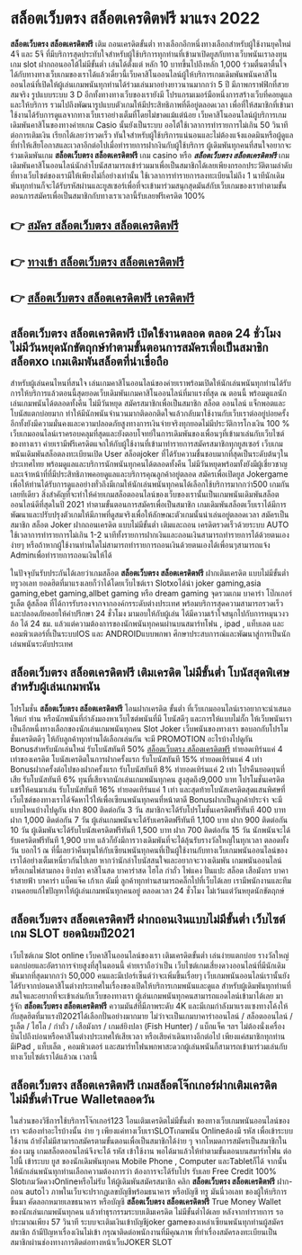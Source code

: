 # สล็อตเว็บตรง สล็อตเครดิตฟรี  มาแรง 2022

**สล็อตเว็บตรง สล็อตเครดิตฟรี** เติม ถอนเครดิตขั้นต่ำ  ทางเลือกอีกหนึ่งทางเลือกสำหรับผู้ใช้งานยุคใหม่ 4จี และ 5จี ที่มีบริการสุดประทับใจสำหรับผู้ใช้บริการทุกท่านที่เข้ามาเปิดยูสกับทางเว็บพนันเราลงทุน เกม slot  ฝากถอนออโต้ไม่มีขั้นต่ำ เล่นได้ตั้งแต่ หลัก 10 บาทขึ้นไปถึงหลัก 1,000 ร่วมตื่นตาตื่นใจได้กับทางทางเว็บเกมของเราได้แล้วเดี๋ยวนี้เว็บคาสิโนออนไลน์ผู้ให้บริการเกมเดิมพันพนันคาสิโนออนไลน์ที่เปิดให้ผู้เล่นเกมพนันทุกท่านได้ร่วมเล่นมาอย่างยาวนานมากกว่า 5 ปี มีภาพกราฟฟิกที่สวยสมจริง รูปแบบระบบ 3 D
อีกทั้งทางทางเว็บของเรายังมี โปรแกรมเมอร์มือหนึ่งการสร้างเว็บที่คอยดูแลและให้บริการ  รวมไปถึงพัฒนารูปแบบตัวเกมให้มีประสิทธิภาพที่ดีอยู่ตลอดเวลา เพื่อที่ให้สมาชิกที่เข้ามาใช้งานได้รับการดูแลจากทางเว็บเราอย่างเต็มที่โดยไม่ขาดแม้แต่น้อย เว็บคาสิโนออนไลน์ผู้บริการเกมเดิมพันคาสิโนของทางค่ายเกม Casio นั้นยังเป็นระบบ ออโต้ใช้เวลาการทำรายการไม่เกิน 50 วินาที ต่อการเติมเงิน เรียกได้เลยว่ารวดเร็ว ทันใจสำหรับผู้ใช้บริการแน่นอนและไม่ต้องแจ้งแอดมินหรือผู้ดูแลที่ทำให้เสียโอกาสและเวลาอีกต่อไปเมื่อทำรายการฝากงินกับผู้ใช้บริการ
ผู้เดิมพันทุกคนที่สนใจอยากจะร่วมเดิมพันเกม **สล็อตเว็บตรง สล็อตเครดิตฟรี** เกม casino  หรือ ***สล็อตเว็บตรง สล็อตเครดิตฟรี*** เกมเดิมพันคาสิโนออนไลน์นักล่าโบนัสสามารถเข้าร่วมมาเพื่อเป็นสมาชิกได้เลยเพียงกรอกประวัติตามลำดับที่ทางเว็บไซต์ของเรามีให้เพียงไม่กี่อย่างเท่านั้น ใช้เวลาการทำรายการลงทะเบียนไม่ถึง 1 นาทีนักเดิมพันทุกท่านก็จะได้รับรหัสผ่านและยูสเซอร์เพื่อที่จะเข้ามาร่วมสนุกสุดมันส์กับเว็บเกมของเราทำตามขั้นตอนการสมัครเพื่อเป็นสมาชิกกับทางเราเวลานี้รับเลยฟรีเครดิต 100%

## 👉 [สมัคร สล็อตเว็บตรง สล็อตเครดิตฟรี](https://archa888.com/)
## 👉 [ทางเข้า สล็อตเว็บตรง สล็อตเครดิตฟรี](https://archa888.com/)
## 👉 [สล็อตเว็บตรง สล็อตเครดิตฟรี เครดิตฟรี](https://archa888.com/)

## สล็อตเว็บตรง สล็อตเครดิตฟรี เปิดใช้งานตลอด ตลอด 24 ชั่วโมง ไม่มีวันหยุดนักขัตฤกษ์ทำตามขั้นตอนการสมัครเพื่อเป็นสมาชิก สล็อตxo เกมเดิมพันสล็อตที่น่าเชื่อถือ

สำหรับผู้เล่นคนไหนที่สนใจ เล่นเกมคาสิโนออนไลน์ของค่ายเราพร้อมเปิดให้นักเล่นพนันทุกท่านได้รับการให้บริการแล้วตอนนี้สุดยอดเว็บเดิมพันเกมคาสิโนออนไลน์ที่มาแรงที่สุด ณ ตอนนี้ พร้อมดูแลนักเล่นเกมพนันได้ตลอดทั้งคืน ไม่มีวันหยุด สมัครสมาชิกเพื่อเป็นสมาชิก สล็อต ออนไลน์ แจ็กพอตและโบนัสแตกบ่อยมาก ทำให้มีนักพนันจำนวนมากติดอกติดใจแล้วกลับมาใช้งานกับเว็บเราต่ออยู่บ่อยครั้ง อีกทั้งยังมีความมั่นคงและความปลอดภัยสูงทางการเงินจ่ายจริงทุกยอดไม่มีประวัติการโกงเงิน 100 % เว็บเกมออนไลน์เราครอบคลุมที่สุดและยังตอบโจทย์ในการเดิมพันของเพื่อนๆที่เข้ามาเล่นกับเว็บไซต์ของทางเรา
ค่ายเรามีฟรีเครดิตแจกให้กับผู้ใช้งานที่เข้ามาทำรายการสมัครสมาชิกทุกยูสเซอร์ เว็บเกมพนันเดิมพันสล็อตลงทะเบียนเปิด User สล็อตjoker ที่ได้รับความชื่นชอบมากที่สุดเป็นระดับต้นๆในประเทศไทย พร้อมดูแลและบริการนักพนันทุกคนได้ตลอดทั้งคืน ไม่มีวันหยุดพร้อมทั้งยังมีผู้เชี่ยวชาญและเจ้าหน้าที่ที่มีประสิทธิภาพคอยดูแลและบริการคุณลูกค้าอยู่ตลอด สมัครเพื่อเปิดยูส Jokergame เพื่อให้ท่านได้รับการดูแลอย่างทั่วถึงมีเกมให้นักเล่นพนันทุกคนได้เลือกใช้บริการมากกว่า500 เกมกันเลยทีเดียว
สิ่งสำคัญที่จะทำให้ค่ายเกมสล็อตออนไลน์ของเว็บของเรานั้นเป็นเกมพนันเดิมพันสล็อตออนไลน์ดีที่สุดในปี 2021 ทำตามขั้นตอนการสมัครเพื่อเป็นสมาชิก  เกมเดิมพันสล็อตเว็บเราได้มีการพัฒนาและปรับปรุงตัวเกมให้มีภาพที่ดูสมจริงเพื่อให้ลักษณะตัวเกมนั้นน่าเล่นอยู่ตลอดเวลา สมัครเป็นสมาชิก สล็อต Joker ฝากถอนเครดิต แบบไม่มีขั้นต่ำ เติมและถอน เครดิตรวดเร็วด้วยระบบ AUTO ใช้เวลาการทำรายการไม่เกิน 1-2 นาทีทั้งรายการฝากเงินและถอนเงินสามารถทำรายการได้ด้วยตนเองง่ายๆ หรือถ้าหากผู้ใช้งานท่านใดไม่สามารถทำรายการถอนเงินด้วยตนเองได้เพื่อนๆสามารถแจ้ง Adminเพื่อทำรายการถอนเงินให้ได้

ในปัจจุบันรับประกันได้เลยว่าเกมสล็อต **สล็อตเว็บตรง สล็อตเครดิตฟรี** ฝากเติมเครดิต แบบไม่มีขั้นต่ำทรูวอเลท ยอดฮิตที่มาแรงเลยก็ว่าได้โดยเว็บไซต์เรา Slotxoได้นำ  joker gaming,asia gaming,ebet gaming,allbet gaming หรือ dream gaming จุดรวมเกม บาคาร่า โป๊กเกอร์ รูเล็ต ตู้สล็อต ที่ได้การรับรองจากจากองค์กรระดับต่างประเทศ พร้อมบริการสุดความสามารถรวดเร็วและปลอดภัยคอยให้คำปรึกษา 24 ชั่วโมง มามอบให้กับผู้เล่น ได้มีความเร้าใจสนุกไปกับการหมุนวงวล้อ ได้ 24 ชม. แล้วแต่ความต้องการของนักพนันทุกคนผ่านบนสมาร์ทโฟน , ipad , แท็บเลต และคอมพิวเตอร์ที่เป็นระบบIOS และ ANDROIDแบบพกพา ศึกษาประสบการณ์และพัฒนาสู่การเป็นนักเล่นพนันระดับประเทศ

## สล็อตเว็บตรง สล็อตเครดิตฟรี เติมเครดิต ไม่มีขั้นต่ำ โบนัสสุดพิเศษสำหรับผู้เล่นเกมพนัน

โปรโมชั่น **สล็อตเว็บตรง สล็อตเครดิตฟรี** โอนฝากเครดิต ขั้นต่ำ ที่เว็บเกมออนไลน์เราอยากจะนำเสนอให้แก่  ท่าน หรือนักพนันที่กำลังมองหาเว็บไซต์พนันที่มี โบนัสดีๆ และการให้แบบไม่กั๊ก ให้เว็บพนันเราเป็นอีกหนึ่งทางเลือกของนักเล่นเกมพนันทุกคน Slot Joker เว็บพนันของทางเรา ขอบอกกับโปรโมชั่นเครดิตดีๆ ให้กับลูกค้าทุกท่านได้เลือกเล่นกัน จะมี PROMOTION อะไรบ้างไปดูกัน
Bonusสำหรับนักเล่นใหม่ รับโบนัสทันที 50% [สล็อตเว็บตรง สล็อตเครดิตฟรี](https://archa888.com/) ทำยอดเทิร์นแค่ 4 เท่าของเครดิต
โบนัสเครดิตในการฝากครั้งแรก รับโบนัสทันที 15% ทำยอดเทิร์นแค่ 4 เท่า
Bonusฝากครั้งต่อไปของฝากครั้งแรก รับโบนัสทันที 8% ทำยอดเทิร์นแค่ 2 เท่า
โปรคืนยอดทุนที่เสีย รับโบนัสทันที 6% ทุนที่เสียจากนักเล่นเกมพนันทุกคน สูงสุดถึง9,000 บาท
โปรโมชั่นเครดิตแชร์ให้คนมาเล่น รับโบนัสทันที 16% ทำยอดเทิร์นแค่ 1 เท่า
และสุดท้ายโบนัสเครดิตสุดแสนพิศษที่เว็บไซต์ของทางเราได้จัดหาไว้ให้เพื่อเซียนพนันทุกคนที่หน้าตาดี Bonusฝากเป็นลูกค้าประจำ จะมีแบบไหนบ้างไปดูกัน
ฝาก 800 ติดต่อกัน 3 วัน สมาชิกจะได้รับโปรโมชั่นเครดิตฟรีทันที 400 บาท
ฝาก 1,000 ติดต่อกัน 7 วัน ผู้เล่นเกมพนันจะได้รับเครดิตฟรีทันที 1,100 บาท
ฝาก 900 ติดต่อกัน 10 วัน ผู้เดิมพันจะได้รับโบนัสเครดิตฟรีทันที 1,500 บาท
ฝาก 700 ติดต่อกัน 15 วัน นักพนันจะได้รับเครดิตฟรีทันที 1,900 บาท
แล้วก็ยังมีการวางเดิมพันที่จะได้ลุ้นรับรางวัลใหญ่ในทุกเวลา ตลอดทั้งวัน บอกไว้ ณ ที่นี้เลยว่าคืนทุนให้กับเซียนพนันทุกคนที่เป็นผู้ใช้งานกับทางเว็บเกมพนันออนไลน์ของเราได้อย่างเต็มเหนี่ยวกันไปเลย หากว่านักล่าโบนัสสนใจและอยากจะวางเดิมพัน เกมพนันออนไลน์ หรือเกมไพ่สามกอง  ยิงปลา คาสิโนสด บาคาร่าสด ไฮโล กำถั่ว ไพ่แคง ปั่นแปะ สล็อต เสือมังกร บาคาร่าสายฟ้า บาคาร่า แบ็คแจ๊ค เก้าเก ดัมมี่ ลูกค้าทุกท่านสามารถคลิ๊กไปที่เว็บได้เลย เรามีพนักงานและทีมงานคอยแก้ไขปัญหาให้ผู้เล่นเกมพนันทุกคนอยู่ ตลอดเวลา 24 ชั่วโมง ไม่เว้นแต่วันหยุดนักขัตฤกษ์

## สล็อตเว็บตรง สล็อตเครดิตฟรี ฝากถอนเงินแบบไม่มีขั้นต่ำ  เว็บไซต์เกม SLOT ยอดนิยมปี2021

เว็บไซต์เกม Slot online เว็บคาสิโนออนไลน์ของเรา เติมเครดิตขั้นต่ำ เล่นง่ายแตกบ่อย รางวัลใหญ่แตกบ่อยและอัตราการจ่ายสูงที่สุในตอนนี้ ค่ายเราถือว่าเป็น เว็บไซต์เกมเสี่ยงดวงออนไลน์ที่มีนักเดิมพันมากที่สุดมากกว่า 50,000 คนและมีเปอร์เซ็นต์ว่าจะเพิ่มขึ้นเรื่อยๆ เว็บเกมพนันออนไลน์เรานั้นยังได้รับจากบ่อนคาสิโนต่างประเทศในเรื่องของเปิดให้บริการเกมพนันและดูแล สำหรับผู้เดิมพันทุกท่านที่สนใจและอยากที่จะเข้าเล่นกับเว็บของทางเรา ผู้เล่นเกมพนันทุกคนสามารถแอดไลน์เข้ามาได้เลย
	มารู้จัก **สล็อตเว็บตรง สล็อตเครดิตฟรี** ความมันส์ที่มีภาพระดับ 4K และมีเกมกำลังมาแรงแซงทางโค้งให้กับสุดฮิตที่มาแรงปี2021ได้เลือกปั่นอย่างมากมาย  ไม่ว่าจะเป็นเกมบาคาร่าออนไลน์ / สล็อตออนไลน์ / รูเล็ต / ไฮโล / กำถั่ว / เสือมังกร / เกมส์ยิงปลา (Fish Hunter) / แบ็กแจ็ค ฯลฯ ไม่ต้องนั่งเครื่องบินไปถึงบ่อนหรือคาสิโนต่างประเทศให้เสียเวลา หรือเสียค่าเดินทางอีกต่อไป เพียงแค่สมาชิกทุกท่านมีiPad , แท็บเล็ต , คอมพิวเตอร์ และสมาร์ทโฟนพกพาสะดวกผู้เล่นพนันก็สามารถเข้ามาร่วมเล่นกับทางเว็บไซต์เราได้แล้วณ เวลานี้

## สล็อตเว็บตรง สล็อตเครดิตฟรี เกมสล็อตโจ๊กเกอร์ฝากเติมเครดิต ไม่มีขั้นต่ำTrue Walletตลอดวัน

ในส่วนของวิธีการใช้บริการโจ๊กเกอร์123 โอนเติมเครดิตไม่มีขั้นต่ำ ของทางเว็บเกมพนันออนไลน์ของเรา จะต้องทำอะไรบ้างนั้น ง่าย ๆ เพียงแค่ทางเว็บเราSLOTเกมพนัน Onlineต้องมี รหัส เพื่อเข้าระบบใช้งาน ถ้ายังไม่มีสามารถสมัครตามขั้นตอนเพื่อเป็นสมาชิกได้ง่าย ๆ จากโหมดการสมัครเป็นสมาชิกในช่อง เมนู เกมสล็อตออนไลน์จึงจะได้ รหัส เข้าใช้งาน พอได้มาแล้วให้ทำตามขั้นตอนบนสมาร์ทโฟน ต่อไปนี้
เข้าระบบ ยูส  ของนักเดิมพันทุกคน Mobile Phone , Computer และTabletก็ได้
จากนั้นให้นักเล่นพนันทุกท่านเลือกความต้องการว่า ต้องการจะได้รับโปร รับเลย Free Credit 100% SlotเกมวัดดวงOnlineหรือไม่รับ
ให้ผู้เดิมพันสมัครสมาชิก คลิก **สล็อตเว็บตรง สล็อตเครดิตฟรี** ฝาก-ถอน autoไว ภาพในเว็บจะปรากฏเลขบัญชีพร้อมธนาคาร หรือบัญชี ทรู มันนี่วอเลท ของผู้ให้บริการขึ้นมา
คัดลอกหมายเลขธนาคาร หรือบัญชี **สล็อตเว็บตรง สล็อตเครดิตฟรี** True Money Wallet ของนักเล่นเกมพนันทุกคน แล้วทำธุรกรรมระบบเติมเครดิต ไม่มีขั้นต่ำได้เลย
หลังจากทำรายการ รอประมาณเพียง 57 วินาที ระบบจะเติมเงินเข้าบัญชีjoker gameของเหล่าเซียนพนันทุกท่านผู้สมัครสมาชิก
ถ้ามีปัญหาเรื่องเงินไม่เข้า กรุณาติดต่อพนักงานที่มีคุณภาพ ที่ทำเรื่องสมัครลงทะเบียนเป็นสมาชิกผ่านช่องทางการติดต่อทางหน้าเว็บJOKER SLOT


